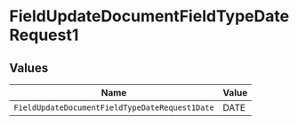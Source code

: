 # FieldUpdateDocumentFieldTypeDateRequest1


## Values

| Name                                           | Value                                          |
| ---------------------------------------------- | ---------------------------------------------- |
| `FieldUpdateDocumentFieldTypeDateRequest1Date` | DATE                                           |